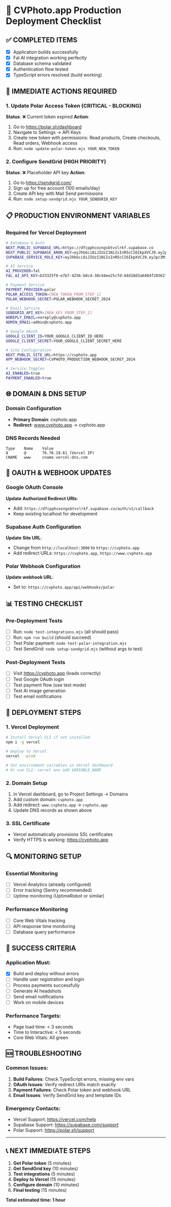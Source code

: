 # 🚀 CVPhoto.app Production Deployment Checklist

## ✅ COMPLETED ITEMS
- [x] Application builds successfully
- [x] Fal AI integration working perfectly
- [x] Database schema validated
- [x] Authentication flow tested
- [x] TypeScript errors resolved (build working)

## 🔧 IMMEDIATE ACTIONS REQUIRED

### 1. Update Polar Access Token (CRITICAL - BLOCKING)
**Status**: ❌ Current token expired
**Action**: 
1. Go to https://polar.sh/dashboard
2. Navigate to Settings → API Keys
3. Create new token with permissions: Read products, Create checkouts, Read orders, Webhook access
4. Run: `node update-polar-token.mjs YOUR_NEW_TOKEN`

### 2. Configure SendGrid (HIGH PRIORITY)
**Status**: ❌ Placeholder API key
**Action**:
1. Go to https://sendgrid.com/
2. Sign up for free account (100 emails/day)
3. Create API key with Mail Send permissions
4. Run: `node setup-sendgrid.mjs YOUR_SENDGRID_KEY`

## 📋 PRODUCTION ENVIRONMENT VARIABLES

### Required for Vercel Deployment
```bash
# Database & Auth
NEXT_PUBLIC_SUPABASE_URL=https://dfcpphcozngsbtvslrkf.supabase.co
NEXT_PUBLIC_SUPABASE_ANON_KEY=eyJhbGciOiJIUzI1NiIsInR5cCI6IkpXVCJ9.eyJpc3MiOiJzdXBhYmFzZSIsInJlZiI6ImRmY3BwaGNvem5nc2J0dnNscmtmIiwicm9sZSI6ImFub24iLCJpYXQiOjE3NDE5NTA2NTgsImV4cCI6MjA1NzUyNjY1OH0.3YVRK1zBW4_ge09ZKX2ZCE5XcNUOh7fLsloVJ8loLJ8
SUPABASE_SERVICE_ROLE_KEY=eyJhbGciOiJIUzI1NiIsInR5cCI6IkpXVCJ9.eyJpc3MiOiJzdXBhYmFzZSIsInJlZiI6ImRmY3BwaGNvem5nc2J0dnNscmtmIiwicm9sZSI6InNlcnZpY2Vfcm9sZSIsImlhdCI6MTc0MTk1MDY1OCwiZXhwIjoyMDU3NTI2NjU4fQ.bKEcGZbgc3bM7ft7R-qXVvXS6wmBV9gNx_qaX964rQw

# AI Service
AI_PROVIDER=fal
FAL_AI_API_KEY=b33325f9-e7b7-4256-b0c4-38c44ee25cfd:44d18d3a6404f2856275482ea1093a5b

# Payment Service
PAYMENT_PROVIDER=polar
POLAR_ACCESS_TOKEN=[NEW_TOKEN_FROM_STEP_1]
POLAR_WEBHOOK_SECRET=POLAR_WEBHOOK_SECRET_2024

# Email Service
SENDGRID_API_KEY=[NEW_KEY_FROM_STEP_2]
NOREPLY_EMAIL=noreply@cvphoto.app
ADMIN_EMAIL=admin@cvphoto.app

# Google OAuth
GOOGLE_CLIENT_ID=YOUR_GOOGLE_CLIENT_ID_HERE
GOOGLE_CLIENT_SECRET=YOUR_GOOGLE_CLIENT_SECRET_HERE

# Site Configuration
NEXT_PUBLIC_SITE_URL=https://cvphoto.app
APP_WEBHOOK_SECRET=CVPHOTO_PRODUCTION_WEBHOOK_SECRET_2024

# Service Toggles
AI_ENABLED=true
PAYMENT_ENABLED=true
```

## 🌐 DOMAIN & DNS SETUP

### Domain Configuration
- **Primary Domain**: cvphoto.app
- **Redirect**: www.cvphoto.app → cvphoto.app

### DNS Records Needed
```
Type    Name    Value
A       @       76.76.19.61 (Vercel IP)
CNAME   www     cname.vercel-dns.com
```

## 🔐 OAUTH & WEBHOOK UPDATES

### Google OAuth Console
**Update Authorized Redirect URIs**:
- Add: `https://dfcpphcozngsbtvslrkf.supabase.co/auth/v1/callback`
- Keep existing localhost for development

### Supabase Auth Configuration
**Update Site URL**: 
- Change from `http://localhost:3000` to `https://cvphoto.app`
- Add redirect URLs: `https://cvphoto.app`, `https://www.cvphoto.app`

### Polar Webhook Configuration
**Update webhook URL**:
- Set to: `https://cvphoto.app/api/webhooks/polar`

## 📊 TESTING CHECKLIST

### Pre-Deployment Tests
- [ ] Run: `node test-integrations.mjs` (all should pass)
- [ ] Run: `npm run build` (should succeed)
- [ ] Test Polar payment: `node test-polar-integration.mjs`
- [ ] Test SendGrid: `node setup-sendgrid.mjs` (without args to test)

### Post-Deployment Tests
- [ ] Visit https://cvphoto.app (loads correctly)
- [ ] Test Google OAuth login
- [ ] Test payment flow (use test mode)
- [ ] Test AI image generation
- [ ] Test email notifications

## 🚀 DEPLOYMENT STEPS

### 1. Vercel Deployment
```bash
# Install Vercel CLI if not installed
npm i -g vercel

# Deploy to Vercel
vercel --prod

# Set environment variables in Vercel dashboard
# Or use CLI: vercel env add VARIABLE_NAME
```

### 2. Domain Setup
1. In Vercel dashboard, go to Project Settings → Domains
2. Add custom domain: `cvphoto.app`
3. Add redirect: `www.cvphoto.app` → `cvphoto.app`
4. Update DNS records as shown above

### 3. SSL Certificate
- Vercel automatically provisions SSL certificates
- Verify HTTPS is working: https://cvphoto.app

## 🔍 MONITORING SETUP

### Essential Monitoring
- [ ] Vercel Analytics (already configured)
- [ ] Error tracking (Sentry recommended)
- [ ] Uptime monitoring (UptimeRobot or similar)

### Performance Monitoring
- [ ] Core Web Vitals tracking
- [ ] API response time monitoring
- [ ] Database query performance

## 🎯 SUCCESS CRITERIA

### Application Must:
- [x] Build and deploy without errors
- [ ] Handle user registration and login
- [ ] Process payments successfully
- [ ] Generate AI headshots
- [ ] Send email notifications
- [ ] Work on mobile devices

### Performance Targets:
- Page load time: < 3 seconds
- Time to Interactive: < 5 seconds
- Core Web Vitals: All green

## 🆘 TROUBLESHOOTING

### Common Issues:
1. **Build Failures**: Check TypeScript errors, missing env vars
2. **OAuth Issues**: Verify redirect URIs match exactly
3. **Payment Failures**: Check Polar token and webhook URL
4. **Email Issues**: Verify SendGrid key and template IDs

### Emergency Contacts:
- Vercel Support: https://vercel.com/help
- Supabase Support: https://supabase.com/support
- Polar Support: https://polar.sh/support

---

## 📞 NEXT IMMEDIATE STEPS

1. **Get Polar token** (5 minutes)
2. **Get SendGrid key** (10 minutes)  
3. **Test integrations** (5 minutes)
4. **Deploy to Vercel** (15 minutes)
5. **Configure domain** (10 minutes)
6. **Final testing** (15 minutes)

**Total estimated time: 1 hour**
